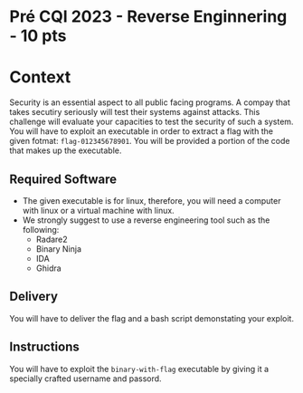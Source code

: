 # Pré CQI 2023 - Reverse Enginnering - 10 pts

# Context
Security is an essential aspect to all public facing programs. A compay that takes secutiry seriously will test their systems against attacks. This challenge will evaluate your capacities to test the security of such a system. You will have to exploit an executable in order to extract a flag with the given fotmat: `flag-012345678901`. You will be provided a portion of the code that makes up the executable.


## Required Software

* The given executable is for linux, therefore, you will need a computer with linux or a virtual machine with linux.
* We strongly suggest to use a reverse engineering tool such as the following:
  * Radare2
  * Binary Ninja
  * IDA
  * Ghidra

## Delivery

You will have to deliver the flag and a bash script demonstating your exploit.

## Instructions

You will have to exploit the `binary-with-flag` executable by giving it a specially crafted username and passord.
